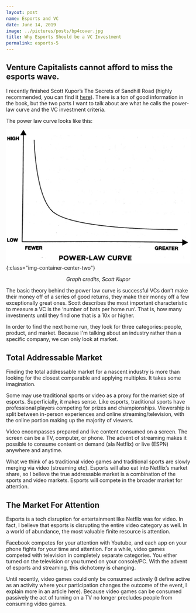 ```yaml
---
layout: post
name: Esports and VC
date: June 14, 2019
image: ../pictures/posts/bp4cover.jpg
title: Why Esports Should be a VC Investment
permalink: esports-5
---
```

## Venture Capitalists cannot afford to miss the esports wave.

I recently finished Scott Kupor’s The Secrets of Sandhill Road (highly recommended, you can find it <a href="https://www.amazon.com/Secrets-Sand-Hill-Road-Venture/dp/059308358X" target="_blank">here</a>). There is a ton of good information in the book, but the two parts I want to talk about are what he calls the power-law curve and the VC investment criteria.

The power law curve looks like this:

![](/pictures/posts/bp6powerlaw.png){:class="img-container-center-two"}
*<center>Graph credits, Scott Kupor</center>*

The basic theory behind the power law curve is successful VCs don’t make their money off of a series of good returns, they make their money off a few exceptionally great ones. Scott describes the most important characteristic to measure a VC is the ‘number of bats per home run’. That is, how many investments until they find one that is a 10x or higher. 

In order to find the next home run, they look for three categories: people, product, and market. Because I'm talking about an industry rather than a specific company, we can only look at market.

<div class="divider"></div>

## Total Addressable Market

Finding the total addressable market for a nascent industry is more than looking for the closest comparable and applying multiples. It takes some imagination.

Some may use traditional sports or video as a proxy for the market size of esports. Superficially, it makes sense. Like esports, traditional sports have professional players competing for prizes and championships. Viewership is split between in-person experiences and online streaming/television, with the online portion making up the majority of viewers. 

Video encompasses prepared and live content consumed on a screen. The screen can be a TV, computer, or phone. The advent of streaming makes it possible to consume content on demand (ala Netflix) or live (ESPN) anywhere and anytime. 

What we think of as traditional video games and traditional sports are slowly merging via video (streaming etc). Esports will also eat into Netflix’s market share, so I believe the true addressable market is a combination of the sports and video markets. Esports will compete in the broader market for attention.


<div class="divider"></div>

## The Market For Attention

Esports is a tech disruption for entertainment like Netflix was for video. In fact, I believe that esports is disrupting the entire video category as well. In a world of abundance, the most valuable finite resource is attention. 

Facebook competes for your attention with Youtube, and each app on your phone fights for your time and attention. For a while, video games competed with television in completely separate categories. You either turned on the television or you turned on your console/PC. With the advent of esports and streaming, this dichotomy is changing. 

Until recently, video games could only be consumed actively (I define active as an activity where your participation changes the outcome of the event, I explain more in an article here). Because video games can be consumed passively the act of turning on a TV no longer precludes people from consuming video games. 


